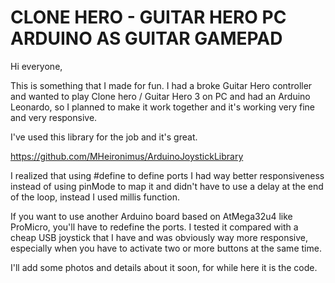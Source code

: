# CLONE HERO - GUITAR HERO PC ARDUINO AS GUITAR GAMEPAD
Hi everyone, 

This is something that I made for fun. 
I had a broke Guitar Hero controller and wanted to play Clone hero / Guitar Hero 3 on PC and had an Arduino Leonardo, so I planned to make it work together and it's working very fine and very responsive.

I've used this library for the job and it's great. 

https://github.com/MHeironimus/ArduinoJoystickLibrary

I realized that using #define to define ports I had way better responsiveness instead of using pinMode to map it and didn't have to use a delay at the end of the loop, instead I used millis function.  

If you want to use another Arduino board based on AtMega32u4  like ProMicro, you'll have to redefine the ports.
I tested it compared with a cheap USB joystick that I have and was obviously way more responsive, especially when you have to activate two or more buttons at the same time.

I'll add some photos and details about it soon, for while here it is the code. 


